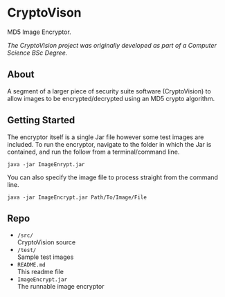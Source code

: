 # CryptoVison

MD5 Image Encryptor.

_The CryptoVision project was originally developed as part of a Computer Science BSc Degree._

## About

A segment of a larger piece of security suite software (CryptoVision) to allow images to be encrypted/decrypted using an MD5 crypto algorithm.

## Getting Started

The encryptor itself is a single Jar file however some test images are included. To run the encryptor, navigate to the folder in which the Jar is contained, and run the follow from a terminal/command line.

```java -jar ImageEnrypt.jar
```

You can also specify the image file to process straight from the command line.

```java -jar ImageEncrypt.jar Path/To/Image/File
```

## Repo

- `/src/`	
	CryptoVision source
- `/test/`	
	Sample test images
- `README.md`	
	This readme file
- `ImageEncrypt.jar`	
	The runnable image encryptor
